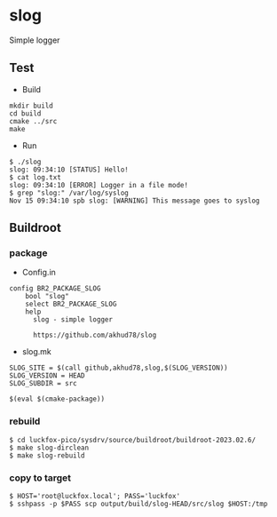 # slog
Simple logger

## Test
- Build
```
mkdir build
cd build
cmake ../src
make
```
- Run
```
$ ./slog
slog: 09:34:10 [STATUS] Hello!
$ cat log.txt 
slog: 09:34:10 [ERROR] Logger in a file mode!
$ grep "slog:" /var/log/syslog
Nov 15 09:34:10 spb slog: [WARNING] This message goes to syslog
```
## Buildroot
### package
- Config.in
```
config BR2_PACKAGE_SLOG
	bool "slog"
	select BR2_PACKAGE_SLOG
	help
	  slog - simple logger

	  https://github.com/akhud78/slog
```
- slog.mk
```
SLOG_SITE = $(call github,akhud78,slog,$(SLOG_VERSION))
SLOG_VERSION = HEAD
SLOG_SUBDIR = src

$(eval $(cmake-package))
```
### rebuild
```
$ cd luckfox-pico/sysdrv/source/buildroot/buildroot-2023.02.6/
$ make slog-dirclean
$ make slog-rebuild
```

### copy to target
```
$ HOST='root@luckfox.local'; PASS='luckfox'
$ sshpass -p $PASS scp output/build/slog-HEAD/src/slog $HOST:/tmp
```
